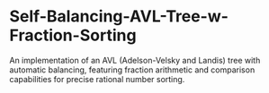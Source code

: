 # Self-Balancing-AVL-Tree-w-Fraction-Sorting
An implementation of an AVL (Adelson-Velsky and Landis) tree with automatic balancing, featuring fraction arithmetic and comparison capabilities for precise rational number sorting.
